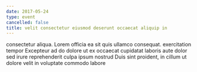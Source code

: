 ```yaml
---
date: 2017-05-24
type: event
cancelled: false
title: velit consectetur eiusmod deserunt occaecat aliquip in
---
```

consectetur aliqua. Lorem officia ea sit quis ullamco consequat. exercitation tempor Excepteur ad do dolore ut ex occaecat cupidatat laboris aute dolor sed irure reprehenderit culpa ipsum nostrud Duis sint proident, in cillum ut dolore velit in voluptate commodo labore
